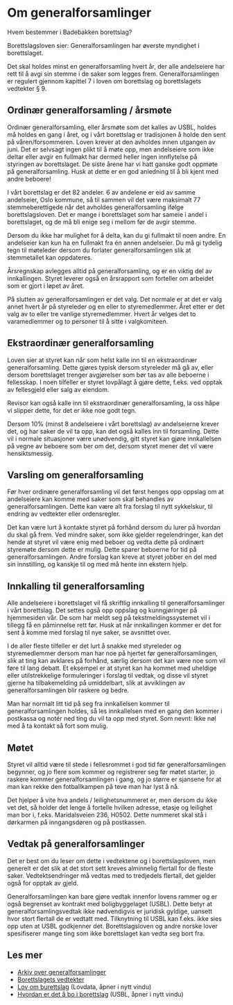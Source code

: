 # Om generalforsamlinger

Hvem bestemmer i Badebakken borettslag?

Borettslagsloven sier: Generalforsamlingen har øverste myndighet i borettslaget.

Det skal holdes minst en generalforsamling hvert år, der alle andelseiere har
rett til å avgi sin stemme i de saker som legges frem. Generalforsamlingen er
regulert gjennom kapittel 7 i loven om borettslag og borettslagets vedtekter §
9.

## Ordinær generalforsamling / årsmøte

Ordinær generalforsamling, eller årsmøte som det kalles av USBL, holdes må
holdes en gang i året, og i vårt borettslag er tradisjonen å holde den sent på
våren/forsommeren. Loven krever at den avholdes innen utgangen av juni. Det er
selvsagt ingen plikt til å møte opp, men andelseiere som ikke deltar eller avgir
en fullmakt har dermed heller ingen innflytelse på styringen av borettslaget. De
siste årene har vi hatt ganske godt oppmøte på generalforsamling. Husk at dette
er en god anledning til å bli kjent med andre beboere!

I vårt borettslag er det 82 andeler. 6 av andelene er eid av samme andelseier,
Oslo kommune, så til sammen vil det være maksimalt 77 stemmeberettigede når det
avholdes generalforsamling ifølge borettslagsloven. Det er mange i borettslaget
som har sameie i andel i borettslaget, og de må bli enige seg i mellom før de
avgir stemme.

Dersom du ikke har mulighet for å delta, kan du gi fullmakt til noen andre. En
andelseier kan kun ha en fullmakt fra én annen andelseier. Du må gi tydelig tegn
til møteleder dersom du forlater generalforsamlingen slik at stemmetallet kan
oppdateres.

Årsregnskap avlegges alltid på generalforsamling, og er en viktig del av
innkallingen. Styret leverer også en årsrapport som forteller om arbeidet som er
gjort i løpet av året.

På slutten av generalforsamlingen er det valg. Det normale er at det er valg
annet hvert år på styreleder og en eller to styremedlemmer. Året etter er det
valg av to eller tre vanlige styremedlemmer. Hvert år velges det to
varamedlemmer og to personer til å sitte i valgkomiteen.

## Ekstraordinær generalforsamling

Loven sier at styret kan når som helst kalle inn til en ekstraordinær
generalforsamling. Dette gjøres typisk dersom styreleder må gå av, eller dersom
borettslaget trenger avgjørelser som bør tas av alle beboerne i fellesskap. I
noen tilfeller er styret lovpålagt å gjøre dette, f.eks. ved opptak av
fellesgjeld eller salg av eiendom.

Revisor kan også kalle inn til ekstraordinær generalforsamling, la oss håpe vi
slipper dette, for det er ikke noe godt tegn.

Dersom 10% (minst 8 andelseiere i vårt borettslag) av andelseierne krever det,
og har saker de vil ta opp, kan det også kalles inn til forsamling. Dette vil i
normale situasjoner være unødvendig, gitt styret kan gjøre innkallelsen på vegne
av beboere som ber om det, dersom styret mener det vil være hensiktsmessig.

## Varsling om generalforsamling

Før hver ordinære generalforsamling vil det først henges opp oppslag om at
andelseiere kan komme med saker som skal behandles av generalforsamlingen. Dette
kan være alt fra forslag til nytt sykkelskur, til endring av vedtekter eller
ordensregler.

Det kan være lurt å kontakte styret på forhånd dersom du lurer på hvordan du
skal gå frem. Ved mindre saker, som ikke gjelder regelendringer, kan det hende
at styret vil være enig med beboer og vedta dette på ordinært styremøte dersom
dette er mulig. Dette sparer beboerne for tid på generalforsamlingen. Andre
forslag kan kreve at styret jobber en del med sin innstilling, og kanskje til og
med må hente inn ekstern hjelp.

## Innkalling til generalforsamling

Alle andelseiere i borettslaget vil få skriftlig innkalling til
generalforsamlinger i vårt borettslag. Det settes også opp oppslag og
kunngjøringer på hjemmesiden vår. De som har meldt seg på tekstmeldingssystemet
vil i tillegg få en påminnelse rett før. Husk at når innkallingen kommer er det
for sent å komme med forslag til nye saker, se avsnittet over.

I de aller fleste tilfeller er det lurt å snakke med styreleder og
styremedlemmer dersom man har noe på hjertet før generalforsamlingen, slik at
ting kan avklares på forhånd, særlig dersom det kan være noe som vil føre til
lang debatt. Et eksempel er at styret kan ha kommet med uheldige eller
utilstrekkelige formuleringer i forslag til vedtak, og disse vil styret gjerne
ha tilbakemelding på umiddelbart, slik at avviklingen av generalforsamlingen
blir raskere og bedre.

Man har normalt litt tid på seg fra innkallelsen kommer til generalforsamlingen
holdes, så les innkallelsen med en gang den kommer i postkassa og notér ned ting
du vil ta opp med styret. Som nevnt: Ikke nøl med å ta kontakt så fort som
mulig.

## Møtet

Styret vil alltid være til stede i fellesrommet i god tid før generalforsamlingen begynner, og jo flere som kommer og registrerer seg før møtet starter, jo raskere kommer generalforsamlingen i gang, og jo større er sjansene for at man kan rekke den fotballkampen på teve man har lyst å nå.

Det hjelper å vite hva andels / leilighetsnummeret er, men dersom du ikke vet det, så holder det lenge å fortelle hvilken adresse, etasje og leilighet man bor i, f.eks. Maridalsveien 236, H0502. Dette nummeret skal stå i dørkarmen på inngangsdøren og på postkassen.

## Vedtak på generalforsamlinger

Det er best om du leser om dette i vedtektene og i borettslagsloven, men
generelt er det slik at det stort sett kreves alminnelig flertall for de fleste
saker. Vedtektsendringer må vedtas med to tredjedels flertall, det gjelder også
for opptak av gjeld.

Generalforsamlingen kan bare gjøre vedtak innenfor lovens rammer og er også
begrenset av kontrakt med boligbyggelaget (USBL). Dette betyr at
generalforsamlingsvedtak ikke nødvendigvis er juridisk gyldige, uansett hvor
stort flertall de er vedtatt med. Tilknytning til USBL kan f.eks. ikke sies opp
uten at USBL godkjenner det. Borettslagsloven og andre norske lover spesifiserer
mange ting som ikke borettslaget kan vedta seg bort fra.

## Les mer

- [Arkiv over generalforsamlinger](https://badebakken.no/informasjon/dokumentarkiv/arkiv-over-generalforsamlinger/)
- [Borettslagets vedtekter](https://badebakken.no/for-beboere/vedtekter-og-regler/)
- [Lov om burettslag](https://lovdata.no/dokument/NL/lov/2003-06-06-39) (Lovdata, åpner i nytt vindu)
- [Hvordan er det å bo i borettslag](https://usbl.no/for-deg/a-bo-i-borettslag) (USBL, åpner i nytt vindu)
